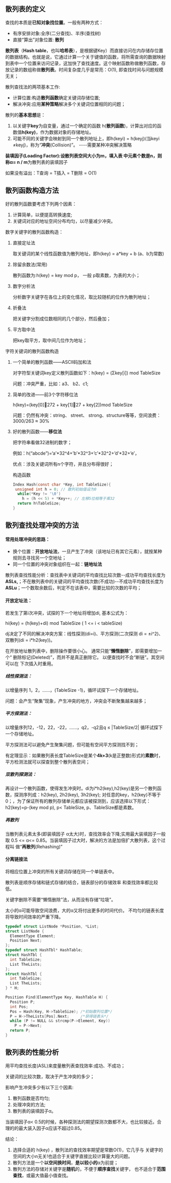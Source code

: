 ## 散列表的定义

查找的本质是**已知对象找位置**。一般有两种方式：

- 有序安排对象:全序(二分查找)、半序(查找树)
- 直接“算出”对象位置: **散列**



**散列表**（**Hash table**，也叫**哈希表**），是根据键Key）而直接访问在内存储存位置的数据结构。也就是说，它通过计算一个关于键值的函数，将所需查询的数据映射到表中一个位置来访问记录，这加快了查找速度。这个映射函数称做散列函数，存放记录的数组称做**散列表**。时间复杂度几乎是常亮：O(1), 即查找时间与问题规模无关；



散列查找法的两项基本工作:

- 计算位置:构造**散列函数**确定关键词存储位置;
- 解决冲突:应用**某种策略**解决多个关键词位置相同的问题；



散列的**基本思想**是：

1. 以关键字**key**为自变量，通过一个确定的函数 h(**散列函数**)，计算出对应的函数值**h(key)**，作为数据对象的存储地址。
2. 可能不同的关键字会映射到同一个散列地址上，即h(keyi) = h(keyj)(当keyi ≠keyj)，称为“**冲突**(Collision)”。 ----需要某种冲突解决策略

**装填因子(Loading Factor):**设散列表空间大小为m，填入表 中元素个数是n，则称**α= n / m**为散列表的装填因子

如果没有溢出：T查询 = T插入 = T删除 = O(1)



## 散列函数构造方法

好的散列函数要考虑下列两个因素：

1. 计算简单，以便提高转换速度;
2. 关键词对应的地址空间分布均匀，以尽量减少冲突。



数字关键字的散列函数构造：

1. 直接定址法

   取关键词的某个线性函数值为散列地址，即h(key) = a*key + b (a、b为常数)

2. 除留余数法(常用)

   散列函数为:h(key) = key mod p， 一般 p取素数，为表的大小；

3. 数字分析法

   分析数字关键字在各位上的变化情况，取比较随机的位作为散列地址；

4. 折叠法

   把关键字分割成位数相同的几个部分，然后叠加；

5. 平方取中法

   把key取平方，取中间几位作为地址；



字符关键词的散列函数构造

1. 一个简单的散列函数——ASCII码加和法

   对字符型关键词key定义散列函数如下：h(key) = (Σkey[i]) mod TableSize

   问题：冲突严重，比如：a3、 b2、c1;

2. 简单的改进——前3个字符移位法

   h(key)=(key[0]272 + key[1]27 + key[2])mod TableSize

   问题：仍然有冲突：string、 street、 strong、structure等等，空间浪费：3000/263 ≈ 30%

3. 好的散列函数——**移位法**

   把字符串看做32进制的数字；

   例如：h(“abcde”)=‘a’*32^4+’b’*32^3+’c’*32^2+’d’*32+’e’，

   优点：涉及关键词所有n个字符，并且分布得很好；

   构造函数

   ```c
   Index Hash(const char *Key, int TableSize){
   	unsigned int h = 0; // 散列初始值设为0
     while(*Key != '\0')
       h = (h << 5) + *Key++; // 左移5位相等于乘32
     return h%TableSize;
   }
   ```

   

## 散列查找处理冲突的方法

#### 常用处理冲突的思路：

- 换个位置：**开放地址法**，一旦产生了冲突（该地址已有其它元素），就按某种规则去寻找另一个空地址；
- 同一个位置的冲突对象组织在一起：**链地址法**

散列表查找性能分析：查找表中关键词的平均查找比较次数--成功平均查找长度为**ASLs,**；不在散列表中的关键词的平均查找次数(不成功)--不成功平均查找长度为**ASLu**；一个数取余数后，判定不在该表中，需要比较的次数的平均；

#### 开放定址法：

若发生了第i次冲突，试探的下一个地址将增加di, 基本公式为：

hi(key) = (h(key)+di) mod TableSize ( 1 <= i < tableSize)

dj决定了不同的解决冲突方案：线性探测(di=i)、平方探测(二次探测 di = $\pm$i^2)、双散列(di = i*h2(key))。

在开放地址散列表中，删除操作要很小心。 通常只能“**懒惰删除**”，即需要增加一个“ 删除标记(Deleted)”，而并不是真正删除它。 以便查找时不会“断链”。其空间可以在 下次插入时重用。

##### 线性探测法：

以增量序列 1，2，......，(TableSize -1)，循环试探下一个存储地址。

问题：会产生“聚集”现象，产生冲突的地方，冲突会不断聚集越来越多；



##### 平方探测法：

以增量序列12，-12，22，-22，......，q2，-q2且q ≤ |TableSize/2| 循环试探下一个存储地址。

平方探测法可以避免产生聚集问题，但可能有空间平方探测找不到；

有定理显示：如果散列表长度TableSize是某个**4k+3**(k是正整数)形式的**素数**时，平方检测法就可以探查到整个散列表空间；



##### 双散列探测法：

再设计一个散列函数，使得发生冲突时。di为i*h2(key),h2(key)是另一个散列函数，探测序列成：h2(key), 2h2(key), 3h2(key); 对任意的key，h2(key)不等于0；，为了保证所有的散列存储单元都应该被探测到，应该选择以下形式：h2(key)=p-(key mod p), p< TableSize, p、TableSize都是素数。



##### 再散列

当散列表元素太多(即装填因子 α太大)时，查找效率会下降;实用最大装填因子一般取 0.5 <= α<= 0.85。当装填因子过大时，解决的方法是加倍扩大散列表，这个过程叫 做“**再散列**(Rehashing)”



#### 分离链接法

将相应位置上冲突的所有关键词存储在同一个单链表中。

散列表是顺序存储和链式存储的结合，链表部分的存储效率 和查找效率都比较低。

关键字删除不需要“懒惰删除”法，从而没有存储“垃圾”。

太小的α可能导致空间浪费，大的α又将付出更多的时间代价。 不均匀的链表长度将导致时间效率的严重下降。

```c
typedef struct ListNode *Position, *List;
struct ListNode {
  ElementType Element;
  Position Next;
};
typedef struct HashTbl* HashTable;
struct HashTbl {
  int TableSize;
  List TheLists;
};
struct HashTbl {
  int TableSize;
  List TheLists;
} * H;

Position Find(ElementType Key, HashTable H) {
  Position P;
  int Pos;
  Pos = Hash(Key, H->TableSize); /*初始散列位置*/
  P = H->TheLists[Pos].Next;     /*获得链表头*/
  while (P != NULL && strcmp(P->Element, Key))
    P = P->Next;
  return P;
}
```



## 散列表的性能分析

用平均查找长度(ASL)来度量散列表查找效率:成功、不成功；

关键词的比较次数，取决于产生冲突的多少；

影响产生冲突多少有以下三个因素:

1. 散列函数是否均匀;
2. 处理冲突的方法;
3. 散列表的装填因子α。

当装填因子α< 0.5的时候，各种探测法的期望探测次数都不大，也比较接近。合理的的最大装入因子α应该不超过0.85。

结论：

1. 选择合适的 h(key) ，散列法的查找效率期望是常数O(1)，它几乎与 关键字的空间的大小n无关!也适合于关键字直接比较计算量大的问题。
2. 散列方法是一个**以空间换时间**，**是以较小的**α为前提；
3. 散列方法的存储对关键字是**随机**的，不便于**顺序查找**关键字， 也不适合于**范围查找**，或最大值最小值查找。